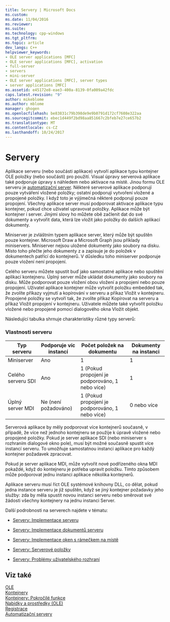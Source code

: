 ```yaml
---
title: Servery | Microsoft Docs
ms.custom: 
ms.date: 11/04/2016
ms.reviewer: 
ms.suite: 
ms.technology: cpp-windows
ms.tgt_pltfrm: 
ms.topic: article
dev_langs: C++
helpviewer_keywords:
- OLE server applications [MFC]
- OLE server applications [MFC], activation
- full-server
- servers
- mini-server
- OLE server applications [MFC], server types
- server applications [MFC]
ms.assetid: e45172e8-eae3-400a-8139-0fa009a42fdc
caps.latest.revision: "9"
author: mikeblome
ms.author: mblome
manager: ghogen
ms.openlocfilehash: be83831c79b398de9e9b0791d172cf7608e322aa
ms.sourcegitcommit: ebec1d449f2bd98aa851667c2bfeb7e27ce657b2
ms.translationtype: MT
ms.contentlocale: cs-CZ
ms.lasthandoff: 10/24/2017
---
```

# <a name="servers"></a>Servery
Aplikace serveru (nebo součásti aplikace) vytvoří aplikace typu kontejner OLE položky (nebo součásti) pro použití. Visual úpravy serverová aplikace také podporuje úpravy s náhledem nebo aktivace na místě. Jinou formu OLE serveru je [automatizační server](../mfc/automation-servers.md). Některé serverové aplikace podporují pouze vytváření vložené položky; ostatní podporují vytvoření vložené a propojené položky. I když toto je výjimečná některé podporují pouze propojení. Všechny aplikace server musí podporovat aktivace aplikace typu kontejner, pokud chce uživatel upravovat položky. Aplikace může být kontejner i server. Jinými slovy ho můžete obě začlenit dat do své dokumenty a vytvořit data, která lze vložit jako položky do dalších aplikací dokumenty.  
  
 Miniserver je zvláštním typem aplikace server, který může být spuštěn pouze kontejner. Microsoft Draw a Microsoft Graph jsou příklady miniservers. Miniserver nejsou uložené dokumenty jako soubory na disku. Místo toho přečte jeho dokumenty z a zapisuje je do položek v dokumentech patřící do kontejnerů. V důsledku toho miniserver podporuje pouze vložení není propojení.  
  
 Celého serveru můžete spustit buď jako samostatné aplikace nebo spuštění aplikací kontejneru. Úplný server může ukládat dokumenty jako soubory na disku. Může podporovat pouze vložení obou vložení a propojení nebo pouze propojení. Uživatel aplikace kontejner může vytvořit položku embedded tak, že zvolíte příkazy vyjmutí a kopírování v serveru a příkaz Vložit v kontejneru. Propojené položky se vytvoří tak, že zvolíte příkaz Kopírovat na serveru a příkaz Vložit propojení v kontejneru. Uživatele můžete také vytvořit položku vložené nebo propojené pomocí dialogového okna Vložit objekt.  
  
 Následující tabulka shrnuje charakteristiky různé typy serverů:  
  
### <a name="server-characteristics"></a>Vlastnosti serveru  
  
|Typ serveru|Podporuje víc instancí|Počet položek na dokumentu|Dokumenty na instanci|  
|--------------------|---------------------------------|------------------------|----------------------------|  
|Miniserver|Ano|1|1|  
|Celého serveru SDI|Ano|1 (Pokud propojení je podporováno, 1 nebo více)|1|  
|Úplný server MDI|Ne (není požadováno)|1 (Pokud propojení je podporováno, 1 nebo více)|0 nebo více|  
  
 Serverová aplikace by měly podporovat více kontejnerů současně, v případě, že více než jednoho kontejneru se použije k úpravě vložené nebo propojené položky. Pokud je server aplikace SDI (nebo miniserver s rozhraním dialogové okno pole), musí být možné současně spustit více instancí serveru. To umožňuje samostatnou instanci aplikace pro každý kontejner požadavek zpracovat.  
  
 Pokud je server aplikace MDI, může vytvořit nové podřízeného okna MDI pokaždé, když do kontejneru je potřeba upravit položku. Tímto způsobem může podporovat jednu instanci aplikace několika kontejnerů.  
  
 Aplikace serveru musí říct OLE systémové knihovny DLL, co dělat, pokud jedna instance serveru je již spuštěn, když se jiný kontejner požadavky jeho služby: zda by měla spustit novou instanci serveru nebo směrovat své žádosti všechny kontejnery na jednu instanci Server.  
  
 Další podrobnosti na serverech najdete v tématu:  
  
-   [Servery: Implementace serveru](../mfc/servers-implementing-a-server.md)  
  
-   [Servery: Implementace dokumentů serveru](../mfc/servers-implementing-server-documents.md)  
  
-   [Servery: Implementace oken s rámečkem na místě](../mfc/servers-implementing-in-place-frame-windows.md)  
  
-   [Servery: Serverové položky](../mfc/servers-server-items.md)  
  
-   [Servery: Problémy uživatelského rozhraní](../mfc/servers-user-interface-issues.md)  
  
## <a name="see-also"></a>Viz také  
 [OLE](../mfc/ole-in-mfc.md)   
 [Kontejnery](../mfc/containers.md)   
 [Kontejnery: Pokročilé funkce](../mfc/containers-advanced-features.md)   
 [Nabídky a prostředky (OLE)](../mfc/menus-and-resources-ole.md)   
 [Registrace](../mfc/registration.md)   
 [Automatizační servery](../mfc/automation-servers.md)

